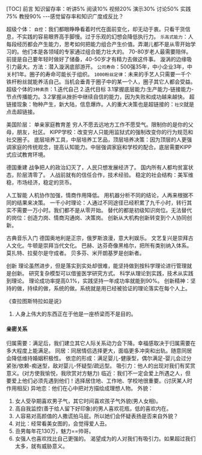 [TOC]
前言
知识留存率：听讲5% 阅读10% 视频20% 演示30% 讨论50% 实践75% 教授90%
---感觉留存率和知识广度成反比？

超级个体：
`自控`：我们都眼睁睁看着时代在面前变化，却无动于衷。只看干货信息，不实践的容易眼界高手脚慢。过于乐观的幻想会降低执行力。
`乐高式能力`：人每段经历都会产生能力，思考如何把能力组合产生价值。弄潮儿都不是从零开始学习的。他们本是各领域的专家通过组合能力壮大的。
70-80岁老人最需要陪伴。前提是自己要年轻时做好了储备，40-50岁才有精力去做这件事。
漩涡的边缘吸引力最大。方法：潜入漩涡底部游开。
`公司寿命`：500强35年，中小企业3年，中关村1年。圈子的寿命可能长于组织。
`1000粉丝定律`：未来的手艺人只需要一千个铁杆粉丝就能养活自己。当机会垂青于圈子中的某一个人，圈子其它人都会受益。
超级个体的`3种素质`：1.迭代自己 2.迭代目标 3.1掌握底层能力:生产能力-链接能力-节点传播能力。3.2掌握从挫折中继续自信的能力，因为失败和成功越来越快。
超链接现象：物种产生，新大陆，信息爆炸。人的重大决策也是超链接的：`社交`就是点击超链接。

美国阶层：
单亲家庭教育差 穷人不愿去远地方工作不愿受气。限制你的是你的父母，朋友，社区。
KIPP学校：改变穷人只能用监狱式的强制改变你的行为规范和社交圈子。
底层培养工具，中层培养工艺品，顶层培养决策：因为顶层的人更强调家庭的传统观念，提高认知能力。中层强调家庭和学校的配合。底层需要KIPP式应试教育环境。

德国重建
战争把人的政治幻灭了，人民只想发展经济了。
国内所有人都均贫富状态，阶层清零了。
人战前就有的信任合作，技术经验。
稳定的社会结构：美军维稳，市场经济，稳定的货币。

人工智能
人机协作加强，情商作用降低。
用机器分析不同的结论，人再来根据不同的结果来决策。
一千小时理论：人通过不同途径已经积累了九千小时，转行其实不需要一万小时。我们都不是从零开始。
替代的都是初级知识岗位。无法替代的岗位：创造力岗、情商沟通岗、决策岗。
创新从大机构创新转变到个人协同创新。

古典音乐入门
德国奥地利是正宗，俄罗斯浪漫，意大利娱乐。
文艺复兴是崇拜古人文化。牛顿是崇拜当代文化。
巴赫、达芬奇像黑格尔，把所有类别纳入体系。
莫扎特、拉斐尔是守成者。
贝多芬、米开朗基罗是创新者。

创新
理论虽然进步，但是落实到实处却很难，能坚持做到按科学理论进行管理就是创新。
研究复杂模型可以借鉴医学研究方式。
科学从理论到实践，技术从实践到理论。
理论成功率提高0.1%，实践坚持一年成功率就能到90%。
创新精神：坚持的做，持续的做，系统的做。系统就是用已经被验证的理论落实在每个人上。

《查拉图斯特拉如是说》
1. 人身上伟大的东西正在于他是一座桥梁而不是目的。

#### 亲密关系
归属需要：满足后，我们建立其它人际关系动力会下降。幸福感取决于归属需要在多大程度上能满足。
同居：同居情侣选择更大，面临更多冲突和出轨。随意同居会降低维持婚姻积极性。
依恋的形成：满足婴儿-健康型，偶尔满足-婴儿会过分紧张/依赖-痴迷型，敌对婴儿-怀疑型/疏远型。
吸引力：他人的出现对我们有奖赏意义。(对方使我愉悦，我欣赏对方魅力)
临近：我们不一定会爱上所遇之人，但要爱上他们必须先遇到他们！选择居住地、工作地、学校地很重要。(讨厌某人时作用相反)
异地恋：他们在心中把对方描绘成理想人物。
外貌：
 1. 女人受孕期喜欢男子气，其它时间喜欢孩子气外貌(男人女相)。
 2. 高自我监控(善于给人留下好印象)的男人喜欢花瓶，低的喜欢内在。
 3. 人容易对高颜值的人撒谎拍马屁。所以她们会怀疑表扬是否来自外貌？
 4. 对比：经常看美女图的，会觉得爱人丑。
 5. 丑男每年花130万，魅力==帅哥。
 6. 女强人也喜欢找比自己更强的。
渴望成为的人对我们有吸引力。如果超过我们太多，就有威胁意义。

















